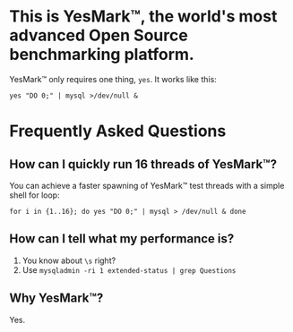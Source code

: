 # This is YesMark™, the world's most advanced Open Source benchmarking platform.

YesMark™ only requires one thing, `yes`. It works like this:

    yes "DO 0;" | mysql >/dev/null &

# Frequently Asked Questions

## How can I quickly run 16 threads of YesMark™?

You can achieve a faster spawning of YesMark™ test threads with a simple shell for loop:

    for i in {1..16}; do yes "DO 0;" | mysql > /dev/null & done

## How can I tell what my performance is?

1. You know about `\s` right?
2. Use `mysqladmin -ri 1 extended-status | grep Questions`

## Why YesMark™?

Yes.
